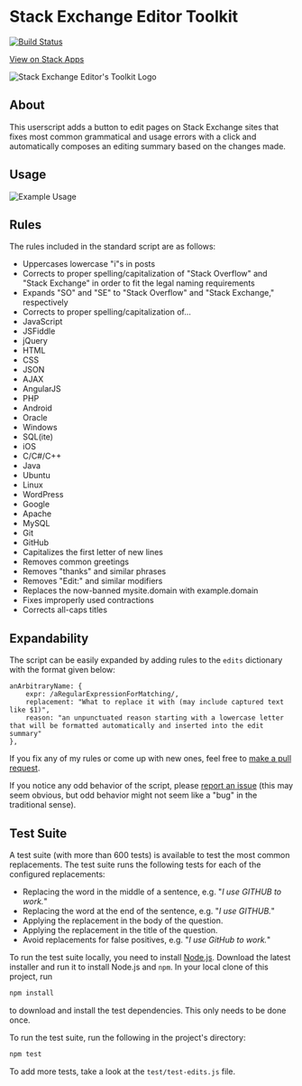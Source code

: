 Stack Exchange Editor Toolkit
=============================

[![Build Status](https://travis-ci.org/AstroCB/Stack-Exchange-Editor-Toolkit.svg)](https://travis-ci.org/AstroCB/Stack-Exchange-Editor-Toolkit)

[View on Stack Apps](http://stackapps.com/questions/4899/stack-exchange-editor-toolkit)

![Stack Exchange Editor's Toolkit Logo](http://i.imgur.com/blxl3ei.jpg)

## About

This userscript adds a button to edit pages on Stack Exchange sites that fixes most common grammatical and usage errors with a click and automatically composes an editing summary based on the changes made.

## Usage

![Example Usage](http://i.imgur.com/zmdvCm4.gif)

## Rules

The rules included in the standard script are as follows:

 - Uppercases lowercase "i"s in posts
 - Corrects to proper spelling/capitalization of "Stack Overflow" and "Stack Exchange" in order to fit the legal naming requirements
 - Expands "SO" and "SE" to "Stack Overflow" and "Stack Exchange," respectively
 - Corrects to proper spelling/capitalization of...
  - JavaScript
  - JSFiddle
  - jQuery
  - HTML
  - CSS
  - JSON
  - AJAX
  - AngularJS
  - PHP
  - Android
  - Oracle
  - Windows
  - SQL(ite)
  - iOS
  - C/C#/C++
  - Java
  - Ubuntu
  - Linux
  - WordPress
  - Google
  - Apache
  - MySQL
  - Git
  - GitHub
 - Capitalizes the first letter of new lines
 - Removes common greetings
 - Removes "thanks" and similar phrases
 - Removes "Edit:" and similar modifiers
 - Replaces the now-banned mysite.domain with example.domain
 - Fixes improperly used contractions
 - Corrects all-caps titles

## Expandability

The script can be easily expanded by adding rules to the `edits` dictionary with the format given below:

    anArbitraryName: {
        expr: /aRegularExpressionForMatching/,
        replacement: "What to replace it with (may include captured text like $1)",
        reason: "an unpunctuated reason starting with a lowercase letter that will be formatted automatically and inserted into the edit summary"
    },

If you fix any of my rules or come up with new ones, feel free to [make a pull request](https://github.com/AstroCB/Stack-Exchange-Editor-Toolkit/pulls).

If you notice any odd behavior of the script, please [report an issue](https://github.com/AstroCB/Stack-Exchange-Editor-Toolkit/issues/new) (this may seem obvious, but odd behavior might not seem like a "bug" in the traditional sense).

## Test Suite

A test suite (with more than 600 tests) is available to test the most common replacements. The test suite runs the following tests for each of the configured replacements:

* Replacing the word in the middle of a sentence, e.g. "_I use GITHUB to work._"
* Replacing the word at the end of the sentence, e.g. "_I use GITHUB._"
* Applying the replacement in the body of the question.
* Applying the replacement in the title of the question.
* Avoid replacements for false positives, e.g. "_I use GitHub to work._"

To run the test suite locally, you need to install [Node.js](https://nodejs.org). Download the latest installer and run it to install Node.js and `npm`. In your local clone of this project, run

```bash
npm install
```

to download and install the test dependencies. This only needs to be done once.

To run the test suite, run the following in the project's directory:

```bash
npm test
```

To add more tests, take a look at the `test/test-edits.js` file.
